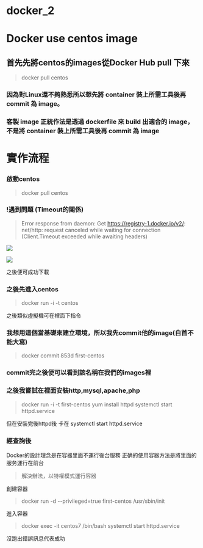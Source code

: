 # docker_2
# Docker use centos image
## 首先先將centos的images從Docker Hub pull 下來
>docker pull centos

### 因為對Linux還不夠熟悉所以想先將 container 裝上所需工具後再 commit 為 image。

### 客製 image 正統作法是透過 dockerfile 來 build 出適合的 image，不是將 container 裝上所需工具後再 commit 為 image

# 實作流程
### 啟動centos
>docker pull centos

### !遇到問題 (Timeout的關係)
>Error response from daemon: Get https://registry-1.docker.io/v2/: net/http: request canceled while waiting for connection (Client.Timeout exceeded while awaiting headers)

![](https://blog.johnwu.cc/images/x404.png)

![](https://blog.johnwu.cc/images/x405.png)

之後便可成功下載

### 之後先進入centos
>docker run -i -t centos

之後類似虛擬機可在裡面下指令

### 我想用這個當基礎來建立環境，所以我先commit他的image(自首不能大寫)
>docker commit 853d first-centos

### commit完之後便可以看到該名稱在我們的images裡

### 之後我嘗試在裡面安裝http,mysql,apache,php
>docker run -i -t first-centos
>yum install httpd
>systemctl start httpd.service

但在安裝完後httpd後
卡在 systemctl start httpd.service 

### 經查詢後
Docker的設計理念是在容器里面不運行後台服務
正确的使用容器方法是將里面的服务運行在前台

> 解決辦法，以特權模式運行容器

創建容器

> docker run -d --privileged=true first-centos /usr/sbin/init

進入容器

> docker exec -it centos7 /bin/bash
> systemctl start httpd.service 

沒跑出錯誤訊息代表成功
